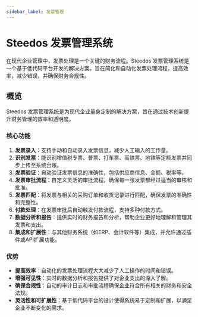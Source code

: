 ```yaml
---
sidebar_label: 发票管理
---
```


# Steedos 发票管理系统

在现代企业管理中，发票处理是一个关键的财务流程。Steedos 发票管理系统是一个基于低代码平台开发的解决方案，旨在简化和自动化发票处理流程，提高效率，减少错误，并确保财务合规性。

## 概览

Steedos 发票管理系统是为现代企业量身定制的解决方案，旨在通过技术创新提升财务管理的效率和透明度。

### 核心功能

1. **发票录入**：支持手动和自动录入发票信息，减少人工输入的工作量。
2. **识别发票**：能识别增值税专票、普票、打车票、高铁票、地铁等定额发票并同步上传至系统台账。
3. **发票验证**：自动验证发票信息的准确性，包括供应商信息、金额、税率等。
4. **发票审批流程**：自定义灵活的审批流程，确保每一张发票都经过适当的审核和批准。
5. **发票匹配**：将发票与相关的采购订单和收货记录进行匹配，确保发票的准确性和完整性。
6. **付款处理**：在发票审批后自动触发付款流程，支持多种付款方式。
7. **数据分析和报告**：提供实时的财务报告和分析，帮助企业更好地理解和管理其发票和支出。
8. **集成和扩展性**：与其他财务系统（如ERP、会计软件等）集成，并允许通过插件或API扩展功能。

### 优势

- **提高效率**：自动化的发票处理流程大大减少了人工操作的时间和错误。
- **增强可见性**：实时的数据分析和报告提供了对企业支出的深入了解。
- **确保合规性**：自动的审计日志和审批流程确保企业符合所有相关的财务和安全法规。
- **灵活性和可扩展性**：基于低代码平台的设计使得系统易于定制和扩展，以满足企业不断变化的需求。

